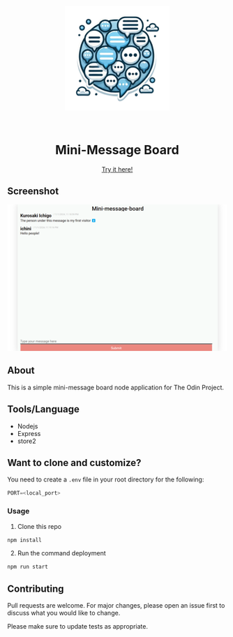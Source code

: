 <div align="center">
	<br />
	<p>
		<a href="#"><img src="./public/assets/message-logo.png" width="240" alt="Mini-message Board" /></a>
	</p>
	<br />
    <h1>Mini-Message Board</h1>
    <a href="https://mini-message-board-production-d510.up.railway.app/">Try it here!</a>
</div>

## Screenshot

![Main Screenshot](./public/assets/screenshot-1.png)

## About

This is a simple mini-message board node application for The Odin Project.

## Tools/Language

- Nodejs
- Express
- store2

## Want to clone and customize?

You need to create a `.env` file in your root directory for the following:

```js
PORT=<local_port>
```

### Usage

1. Clone this repo

```bash
npm install
```

2. Run the command deployment

```bash
npm run start
```

## Contributing

Pull requests are welcome. For major changes, please open an issue first
to discuss what you would like to change.

Please make sure to update tests as appropriate.
